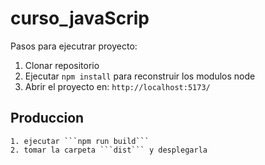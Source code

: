 # curso_javaScrip


Pasos para ejecutrar proyecto:

1. Clonar repositorio
2. Ejecutar ```npm install``` para reconstruir los modulos node
3. Abrir el proyecto en: ```http://localhost:5173/```

## Produccion

    1. ejecutar ```npm run build```
    2. tomar la carpeta ```dist``` y desplegarla